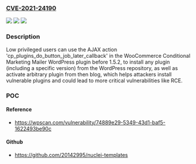 ### [CVE-2021-24190](https://cve.mitre.org/cgi-bin/cvename.cgi?name=CVE-2021-24190)
![](https://img.shields.io/static/v1?label=Product&message=WooCommerce%20Conditional%20Marketing%20Mailer&color=blue)
![](https://img.shields.io/static/v1?label=Version&message=1.5.2%20&color=brightgreen)
![](https://img.shields.io/static/v1?label=Vulnerability&message=CWE-285%20Improper%20Authorization&color=brightgreen)

### Description

Low privileged users can use the AJAX action 'cp_plugins_do_button_job_later_callback' in the WooCommerce Conditional Marketing Mailer WordPress plugin before 1.5.2, to install any plugin (including a specific version) from the WordPress repository, as well as activate arbitrary plugin from then blog, which helps attackers install vulnerable plugins and could lead to more critical vulnerabilities like RCE.

### POC

#### Reference
- https://wpscan.com/vulnerability/74889e29-5349-43d1-baf5-1622493be90c

#### Github
- https://github.com/20142995/nuclei-templates

